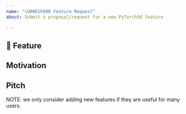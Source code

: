 ```yaml
---
name: "\U0001F680 Feature Request"
about: Submit a proposal/request for a new PyTorch3d feature

---
```


## 🚀 Feature
<!-- A clear and concise description of the feature proposal -->

## Motivation

<!-- Please outline the motivation for the proposal.
e.g. It would be great if I could do [...], I'm always frustrated when [...]. If this is related to another GitHub issue, please link here too -->

## Pitch

<!-- A clear and concise description, optionally with code examples showing the functionality you want. -->

NOTE: we only consider adding new features if they are useful for many users.
